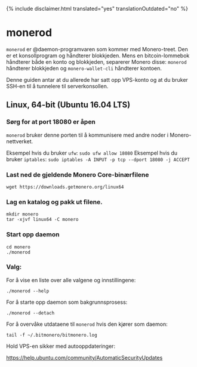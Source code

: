 {% include disclaimer.html translated="yes" translationOutdated="no" %}

# monerod

`monerod` er @daemon-programvaren som kommer med Monero-treet. Den er et
konsollprogram og håndterer blokkjeden. Mens en bitcoin-lommebok håndterer
både en konto og blokkjeden, separerer Monero disse: `monerod` håndterer
blokkjeden og `monero-wallet-cli` håndterer kontoen.

Denne guiden antar at du allerede har satt opp VPS-konto og at du bruker
SSH-en til å tunnelere til serverkonsollen.

## Linux, 64-bit (Ubuntu 16.04 LTS)

### Sørg for at port 18080 er åpen

`monerod` bruker denne porten til å kommunisere med andre noder i
Monero-nettverket.

Eksempel hvis du bruker `ufw`: `sudo ufw allow 18080` Eksempel hvis du
bruker `iptables`: `sudo iptables -A INPUT -p tcp --dport 18080 -j ACCEPT`

### Last ned de gjeldende Monero Core-binærfilene

    wget https://downloads.getmonero.org/linux64

### Lag en katalog og pakk ut filene.

    mkdir monero
    tar -xjvf linux64 -C monero

### Start opp daemon

    cd monero
    ./monerod

### Valg:

For å vise en liste over alle valgene og innstillingene:

    ./monerod --help

For å starte opp daemon som bakgrunnsprosess:

    ./monerod --detach

For å overvåke utdataene til `monerod` hvis den kjører som daemon:

    tail -f ~/.bitmonero/bitmonero.log

Hold VPS-en sikker med autooppdateringer:

https://help.ubuntu.com/community/AutomaticSecurityUpdates



